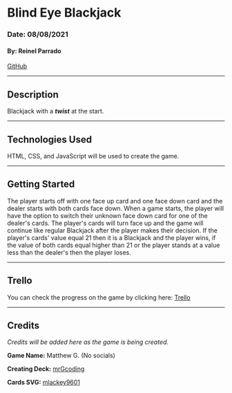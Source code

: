 # Blind Eye Blackjack

### Date: 08/08/2021

#### By: Reinel Parrado

[GitHub](https://github.com/UnitarySaucer)

---

## Description

Blackjack with a **_twist_** at the start.

---

## Technologies Used

HTML, CSS, and JavaScript will be used to create the game.

---

## Getting Started

The player starts off with one face up card and one face down card and the dealer starts with both cards face down. When a game starts, the player will have the option to switch their unknown face down card for one of the dealer's cards. The player's cards will turn face up and the game will continue like regular Blackjack after the player makes their decision. If the player's cards' value equal 21 then it is a Blackjack and the player wins, if the value of both cards equal higher than 21 or the player stands at a value less than the dealer's then the player loses.

---

## Trello

You can check the progress on the game by clicking here: [Trello](https://trello.com/b/agk5c57g/blackjack)

---

## Credits

_Credits will be added here as the game is being created._

**Game Name:** Matthew G. (No socials)

**Creating Deck:** [mrGcoding](https://www.youtube.com/watch?v=LxXWTXOny3A)

**Cards SVG:** [mlackey9601](https://github.com/mlackey9601/card-deck)
